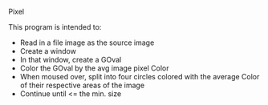Pixel

This program is intended to:
- Read in a file image as the source image
- Create a window
- In that window, create a GOval
- Color the GOval by the avg image pixel Color
- When moused over, split into four circles colored with the average Color of their respective areas of the image
- Continue until <= the min. size